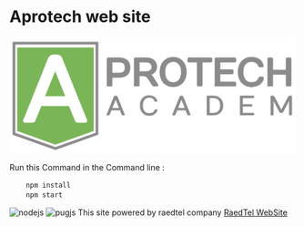 # Aprotech web site
![Aprotech logo](public/img/logo.png)

Run this Command in the Command line :
```bash
    npm install
    npm start
```

![nodejs](https://upload.wikimedia.org/wikipedia/commons/thumb/d/d9/Node.js_logo.svg/220px-Node.js_logo.svg.png)
![pugjs](https://amandeepmittal.gallerycdn.vsassets.io/extensions/amandeepmittal/pug/1.0.1/1509818475774/Microsoft.VisualStudio.Services.Icons.Default)
This site powered by raedtel company 
[RaedTel WebSite](https://www.raedtel.com)
